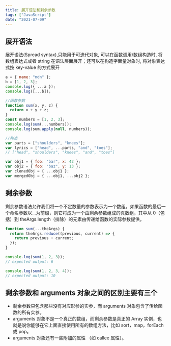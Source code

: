 ```yaml
---
title: 展开语法和剩余参数
tags: ["JavaScript"]
date: "2021-07-09"
---
```


## 展开语法

展开语法(Spread syntax),只能用于可迭代对象, 可以在函数调用/数组构造时, 将数组表达式或者 string 在语法层面展开；还可以在构造字面量对象时, 将对象表达式按 key-value 的方式展开

```js
a = { name: "mdn" };
b = [1, 2, 3];
console.log({ ...a });
console.log([...b]);

//函数参数
function sum(x, y, z) {
  return x + y + z;
}
const numbers = [1, 2, 3];
console.log(sum(...numbers));
console.log(sum.apply(null, numbers));

//构造
var parts = ["shoulders", "knees"];
var lyrics = ["head", ...parts, "and", "toes"];
// ["head", "shoulders", "knees", "and", "toes"]

var obj1 = { foo: "bar", x: 42 };
var obj2 = { foo: "baz", y: 13 };
var clonedObj = { ...obj1 };
var mergedObj = { ...obj1, ...obj2 };
```

## 剩余参数

剩余参数语法允许我们将一个不定数量的参数表示为一个数组。如果函数的最后一个命名参数以...为前缀，则它将成为一个由剩余参数组成的真数组，其中从 0（包括）到 theArgs.length（排除）的元素由传递给函数的实际参数提供。

```js
function sum(...theArgs) {
  return theArgs.reduce((previous, current) => {
    return previous + current;
  });
}

console.log(sum(1, 2, 3));
// expected output: 6

console.log(sum(1, 2, 3, 4));
// expected output: 10
```

## 剩余参数和 arguments 对象之间的区别主要有三个

- 剩余参数只包含那些没有对应形参的实参，而 arguments 对象包含了传给函数的所有实参。
- arguments 对象不是一个真正的数组，而剩余参数是真正的 Array 实例，也就是说你能够在它上面直接使用所有的数组方法，比如 sort，map，forEach 或 pop。
- arguments 对象还有一些附加的属性 （如 callee 属性）。
